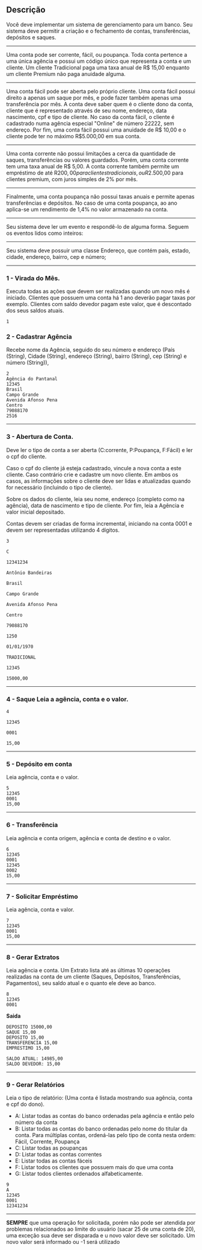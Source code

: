 Descrição
---
Você deve implementar um sistema de gerenciamento para um banco. Seu sistema deve permitir a criação e o fechamento de contas, transferências, depósitos e saques. 
***
Uma conta pode ser corrente, fácil, ou poupança. Toda conta pertence a uma única agência e possui um código único que representa a conta e um cliente.  Um cliente Tradicional paga uma taxa anual de R$ 15,00 enquanto um cliente Premium não paga anuidade alguma. 
***
Uma conta fácil pode ser aberta pelo próprio cliente. Uma conta fácil possui direito a apenas um saque por mês, e pode fazer também apenas uma transferência por mês. A conta deve saber quem é o cliente dono da conta, cliente que é representado através de seu nome, endereço, data nascimento, cpf e tipo de cliente. No caso da conta fácil, o cliente é cadastrado numa agência especial "Online" de número 22222, sem endereço.  Por fim, uma conta fácil possui uma anuidade de R$ 10,00 e o cliente pode ter no máximo R$5.000,00 em sua conta.
***
Uma conta corrente não possui limitações a cerca da quantidade de saques, transferências ou valores guardados. Porém, uma conta corrente tem uma taxa anual de R$ 5,00. A conta corrente também permite um empréstimo de até R$200,00 para clientes tradicionais, ou R$2.500,00 para clientes premium, com juros simples de 2% por mês. 
***
Finalmente, uma conta poupança não possui taxas anuais e permite apenas transferências e depósitos. No caso de uma conta poupança, ao ano aplica-se um rendimento de 1,4% no valor armazenado na conta. 
***
Seu sistema deve ler um evento e respondê-lo de alguma forma. Seguem os eventos lidos como inteiros:
***
Seu sistema deve possuir uma classe Endereço, que contém país, estado, cidade, endereço, bairro, cep e número;
***
### 1 - Virada do Mês. 

Executa todas as ações que devem ser realizadas quando um novo mês é iniciado. Clientes  que possuem uma conta há 1 ano deverão pagar taxas por exemplo. Clientes com saldo devedor pagam este valor, que é descontado dos seus saldos atuais.
``` 
1
```

### 2 - Cadastrar Agência 

Recebe nome da Agência, seguido do seu número e endereço (País (String), Cidade (String), endereço (String), bairro (String), cep (String) e número (String)),
```
2
Agência do Pantanal
12345
Brasil
Campo Grande
Avenida Afonso Pena
Centro
79088170
2516
```
***
### 3 - Abertura de Conta. 

Deve ler o tipo de conta a ser aberta (C:corrente, P:Poupança, F:Fácil) e ler o cpf do cliente.
 
Caso o cpf do cliente já esteja cadastrado, vincule a nova conta a este cliente. Caso contrário crie e cadastre um novo cliente. Em ambos os casos, as informações sobre o cliente deve ser lidas e atualizadas quando for necessário (incluindo o tipo de cliente). 

Sobre os dados do cliente, leia seu nome, endereço (completo como na agência), data de nascimento e tipo de cliente. Por fim, leia a Agência e valor inicial depositado. 

Contas devem ser criadas de forma incremental, iniciando na conta 0001 e devem ser representadas utilizando 4 dígitos. 

```
3

C

12341234

Antônio Bandeiras

Brasil

Campo Grande

Avenida Afonso Pena

Centro

79088170

1250

01/01/1970

TRADICIONAL

12345

15000,00
```
***
### 4 - Saque Leia a agência, conta e o valor.

```
4

12345

0001

15,00
```
***
### 5 - Depósito em conta 
Leia agência, conta e o valor.
```
5
12345
0001
15,00
```
***
### 6 - Transferência 
Leia agência e conta origem, agência e conta de destino e o valor.
```
6
12345
0001
12345
0002
15,00
```
***
### 7 - Solicitar Empréstimo 
Leia agência, conta e valor.
```
7
12345
0001
15,00
```
***
### 8 - Gerar Extratos 
Leia agência e conta. Um Extrato lista até as últimas 10 operações realizadas na conta de um cliente (Saques, Depósitos, Transferências, Pagamentos), seu saldo atual e o quanto ele deve ao banco.
```
8
12345
0001
```

**Saida**
```
DEPOSITO 15000,00
SAQUE 15,00
DEPOSITO 15,00
TRANSFERENCIA 15,00
EMPRESTIMO 15,00

SALDO ATUAL: 14985,00
SALDO DEVEDOR: 15,00
```
***
### 9 - Gerar Relatórios 
Leia o  tipo de relatório: (Uma conta é listada mostrando sua agência, conta e cpf do dono).
* A: Listar todas as contas do banco ordenadas pela agência e então pelo número da conta
* B: Listar todas as contas do banco ordenadas pelo nome do titular da conta. Para múltiplas contas, ordená-las pelo tipo de conta nesta ordem: Fácil, Corrente, Poupança
* C: Listar todas as poupanças
* D: Listar todas as contas correntes
* E: Listar todas as contas fáceis
* F: Listar todos os clientes que possuem mais do que uma conta
* G: Listar todos clientes ordenados alfabeticamente.
```
9
A
12345
0001
12341234
```
***
**SEMPRE** que uma operação for solicitada, porém não pode ser atendida por problemas relacionados ao limite do usuário (sacar 25 de uma conta de 20), uma exceção sua deve ser disparada e u novo valor deve ser solicitado. Um novo valor será informado ou -1 será utilizado  
